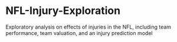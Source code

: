 # NFL-Injury-Exploration
Exploratory analysis on effects of injuries in the NFL, including team performance, team valuation, and an injury prediction model
